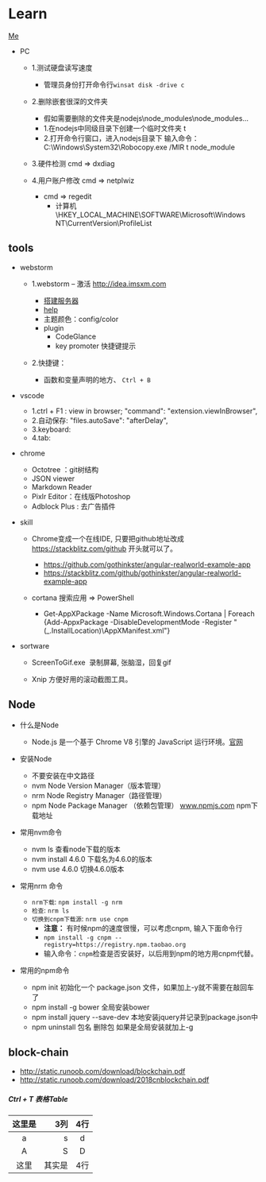 # Learn
[Me](imgs/mmexport1451125082410.jpg)

- PC
	- 1.测试硬盘读写速度
		- 管理员身份打开命令行``winsat disk -drive c``

	- 2.删除嵌套很深的文件夹
		- 假如需要删除的文件夹是nodejs\node_modules\node_modules...
		- 1.在nodejs中同级目录下创建一个临时文件夹 t
		- 2.打开命令行窗口，进入nodejs目录下
		输入命令：C:\Windows\System32\Robocopy.exe /MIR t node_module
		
	- 3.硬件检测 cmd => dxdiag
	
	- 4.用户账户修改 cmd => netplwiz
		- cmd => regedit
			- 计算机\HKEY_LOCAL_MACHINE\SOFTWARE\Microsoft\Windows NT\CurrentVersion\ProfileList
    
## tools
- webstorm
    - 1.webstorm 
    	– 激活 http://idea.imsxm.com 
        - [搭建服务器](http://blog.csdn.net/larennani/article/details/71447150?locationNum=9&fps=1)
        - [help](https://www.jetbrains.com/help/webstorm/meet-webstorm.html)
        - 主题颜色：config/color
        - plugin
		    - CodeGlance 
		    - key promoter 快捷键提示

    - 2.快捷键：
        - 函数和变量声明的地方、 ``Ctrl + B``


- vscode
    - 1.ctrl + F1 : view in browser; "command": "extension.viewInBrowser",
    - 2.自动保存: "files.autoSave": "afterDelay",
    - 3.keyboard: 
    - 4.tab: 
    
    
- chrome
	- Octotree ：git树结构
	- JSON viewer
	- Markdown Reader
	- Pixlr Editor：在线版Photoshop
	-  Adblock Plus : 去广告插件
	
- skill
	- Chrome变成一个在线IDE, 只要把github地址改成 https://stackblitz.com/github 开头就可以了。
		- https://github.com/gothinkster/angular-realworld-example-app
		- https://stackblitz.com/github/gothinkster/angular-realworld-example-app
		
	- cortana 搜索应用 => PowerShell
		- Get-AppXPackage -Name Microsoft.Windows.Cortana | Foreach {Add-AppxPackage -DisableDevelopmentMode -Register "$($_.InstallLocation)\AppXManifest.xml"}
		
	
		
- sortware
 	- ScreenToGif.exe  录制屏幕, 张脑湿，回复gif
	
	- Xnip 方便好用的滚动截图工具。
	 
## Node

- 什么是Node
  + Node.js 是一个基于 Chrome V8 引擎的 JavaScript 运行环境。[官网](https://www.nodojs.org)
  
- 安装Node
  + 不要安装在中文路径
  + nvm Node Version Manager（版本管理）
  + nrm Node Registry Manager（路径管理）
  + npm Node Package Manager （依赖包管理）
    www.npmjs.com npm下载地址
	
- 常用nvm命令
  + nvm ls 查看node下载的版本
  + nvm install 4.6.0 下载名为4.6.0的版本
  + nvm use 4.6.0 切换4.6.0版本
  
  
- 常用nrm 命令
  - ``nrm下载``: ``npm install -g nrm``
  - ``检查``: ``nrm ls``
  - ``切换到cnpm下载源``: ``nrm use cnpm ``
    - **注意：** 有时候npm的速度很慢，可以考虑cnpm, 输入下面命令行
    - ``npm install -g cnpm --registry=https://registry.npm.taobao.org``
    -  输入命令：``cnpm``检查是否安装好，以后用到npm的地方用cnpm代替。
  
- 常用的npm命令
  + npm init 初始化一个	package.json  文件，如果加上-y就不需要在敲回车了
  + npm install -g bower 全局安装bower
  + npm install jquery --save-dev 本地安装jquery并记录到package.json中
  + npm uninstall 包名 删除包 如果是全局安装就加上-g

## block-chain
  - http://static.runoob.com/download/blockchain.pdf
  - http://static.runoob.com/download/2018cnblockchain.pdf 


##### Ctrl + T  表格Table

|这里是|3列|4行|
|:--:|---:|:--:|
|  a    |  s    |   d   |
|    A  |    S  |    D  |
|这里|其实是|4行|























